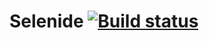 # Selenide [![Build status](https://ci.appveyor.com/api/projects/status/touprsko195j4x86/branch/main?svg=true)](https://ci.appveyor.com/project/ElenaBairamova/selenide/branch/main)
